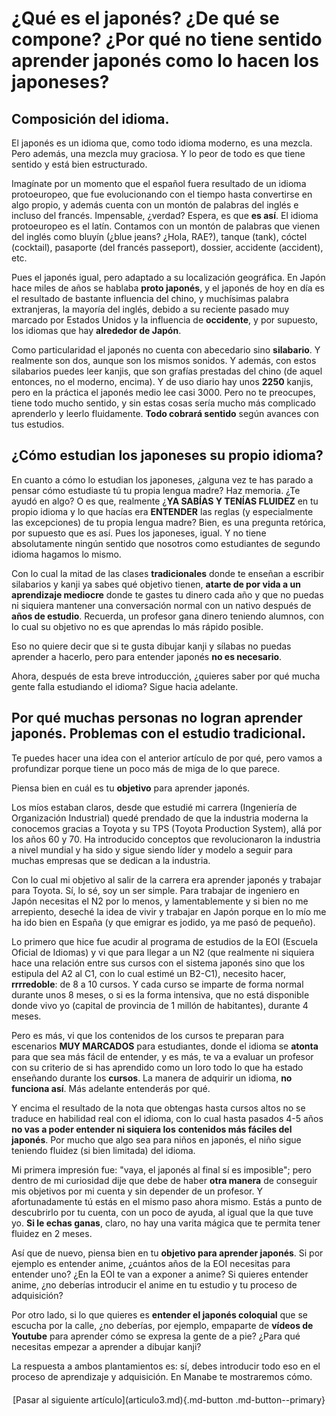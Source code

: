 # ¿Qué es el japonés? ¿De qué se compone? ¿Por qué no tiene sentido aprender japonés como lo hacen los japoneses?

## Composición del idioma.
El japonés es un idioma que, como todo idioma moderno, es una mezcla. Pero además, una mezcla muy graciosa. Y lo peor de todo es que tiene sentido y está bien estructurado.

Imagínate por un momento que el español fuera resultado de un idioma protoeuropeo, que fue evolucionando con el tiempo hasta convertirse en algo propio, y además cuenta con un montón de palabras del inglés e incluso del francés. Impensable, ¿verdad? 
Espera, es que **es así**. El idioma protoeuropeo es el latín. Contamos con un montón de palabras que vienen del inglés como bluyín (¿blue jeans? ¿Hola, RAE?), tanque (tank), cóctel (cocktail), pasaporte (del francés passeport), dossier, accidente (accident), etc.

Pues el japonés igual, pero adaptado a su localización geográfica. En Japón hace miles de años se hablaba **proto japonés**, y el japonés de hoy en día es el resultado de bastante influencia del chino, y muchísimas palabra extranjeras, la mayoría del inglés, debido a su reciente pasado muy marcado por Estados Unidos y la influencia de **occidente**, y por supuesto, los idiomas que hay **alrededor de Japón**.

Como particularidad el japonés no cuenta con abecedario sino **silabario**. Y realmente son dos, aunque son los mismos sonidos. Y además, con estos silabarios puedes leer kanjis, que son grafías prestadas del chino (de aquel entonces, no el moderno, encima). Y de uso diario hay unos **2250** kanjis, pero en la práctica el japonés medio lee casi 3000. 
Pero no te preocupes, tiene todo mucho sentido, y sin estas cosas sería mucho más complicado aprenderlo y leerlo fluidamente. **Todo cobrará sentido** según avances con tus estudios.

## ¿Cómo estudian los japoneses su propio idioma?
En cuanto a cómo lo estudian los japoneses, ¿alguna vez te has parado a pensar cómo estudiaste tú tu propia lengua madre? Haz memoria. 
¿Te ayudó en algo? O es que, realmente ¿**YA SABÍAS Y TENÍAS FLUIDEZ** en tu propio idioma y lo que hacías era **ENTENDER** las reglas (y especialmente las excepciones) de tu propia lengua madre?
Bien, es una pregunta retórica, por supuesto que es así. Pues los japoneses, igual. Y no tiene absolutamente ningún sentido que nosotros como estudiantes de segundo idioma hagamos lo mismo.

Con lo cual la mitad de las clases **tradicionales** donde te enseñan a escribir silabarios y kanji ya sabes qué objetivo tienen, **atarte de por vida a un aprendizaje mediocre** donde te gastes tu dinero cada año y que no puedas ni siquiera mantener una conversación normal con un nativo después de **años de estudio**. Recuerda, un profesor gana dinero teniendo alumnos, con lo cual su objetivo no es que aprendas lo más rápido posible.

Eso no quiere decir que si te gusta dibujar kanji y sílabas no puedas aprender a hacerlo, pero para entender japonés **no es necesario**.

Ahora, después de esta breve introducción, ¿quieres saber por qué mucha gente falla estudiando el idioma? Sigue hacia adelante.

## Por qué muchas personas no logran aprender japonés. Problemas con el estudio tradicional.
Te puedes hacer una idea con el anterior artículo de por qué, pero vamos a profundizar porque tiene un poco más de miga de lo que parece.

Piensa bien en cuál es tu **objetivo** para aprender japonés. 

Los míos estaban claros, desde que estudié mi carrera (Ingeniería de Organización Industrial) quedé prendado de que la industria moderna la conocemos gracias a Toyota y su TPS (Toyota Production System), allá por los años 60 y 70. Ha introducido conceptos que revolucionaron la industria a nivel mundial y ha sido y sigue siendo líder y modelo a seguir para muchas empresas que se dedican a la industria. 

Con lo cual mi objetivo al salir de la carrera era aprender japonés y trabajar para Toyota. Sí, lo sé, soy un ser simple. Para trabajar de ingeniero en Japón necesitas el N2 por lo menos, y lamentablemente y si bien no me arrepiento, deseché la idea de vivir y trabajar en Japón porque en lo mío me ha ido bien en España (y que emigrar es jodido, ya me pasó de pequeño).

Lo primero que hice fue acudir al programa de estudios de la EOI (Escuela Oficial de Idiomas) y vi que para llegar a un N2 (que realmente ni siquiera hace una relación entre sus cursos con el sistema japonés sino que los estipula del A2 al C1, con lo cual estimé un B2-C1), necesito hacer, **rrrredoble**: de 8 a 10 cursos. Y cada curso se imparte de forma normal durante unos 8 meses, o si es la forma intensiva, que no está disponible donde vivo yo (capital de provincia de 1 millón de habitantes), durante 4 meses.

Pero es más, vi que los contenidos de los cursos te preparan para escenarios **MUY MARCADOS** para estudiantes, donde el idioma se **atonta** para que sea más fácil de entender, y es más, te va a evaluar un profesor con su criterio de si has aprendido como un loro todo lo que ha estado enseñando durante los **cursos**. La manera de adquirir un idioma, **no funciona así**. Más adelante entenderás por qué.

Y encima el resultado de la nota que obtengas hasta cursos altos no se traduce en habilidad real con el idioma, con lo cual hasta pasados 4-5 años **no vas a poder entender ni siquiera los** **contenidos más fáciles del japonés**. Por mucho que algo sea para niños en japonés, el niño sigue teniendo fluidez (si bien limitada) del idioma.

Mi primera impresión fue: "vaya, el japonés al final sí es imposible"; pero dentro de mi curiosidad dije que debe de haber **otra manera** de conseguir mis objetivos por mi cuenta y sin depender de un profesor.
Y afortunadamente tú estás en el mismo paso ahora mismo. Estás a punto de descubrirlo por tu cuenta, con un poco de ayuda, al igual que la que tuve yo.
**Si le echas ganas**, claro, no hay una varita mágica que te permita tener fluidez en 2 meses.

Así que de nuevo, piensa bien en tu **objetivo para aprender japonés**. 
Si por ejemplo es entender anime, ¿cuántos años de la EOI necesitas para entender uno? ¿En la EOI te van a exponer a anime? Si quieres entender anime, ¿no deberías introducir el anime en tu estudio y tu proceso de adquisición? 

Por otro lado, si lo que quieres es **entender el japonés coloquial** que se escucha por la calle, ¿no deberías, por ejemplo, empaparte de **vídeos de Youtube** para aprender cómo se expresa la gente de a pie? ¿Para qué necesitas empezar a aprender a dibujar kanji? 

La respuesta a ambos plantamientos es: sí, debes introducir todo eso en el proceso de aprendizaje y adquisición. En Manabe te mostraremos cómo.


<div style="margin-top: 20px;width:full;display:flex;justify-content:center;" markdown="1">
  [Pasar al siguiente artículo](articulo3.md){.md-button .md-button--primary}
</div>
